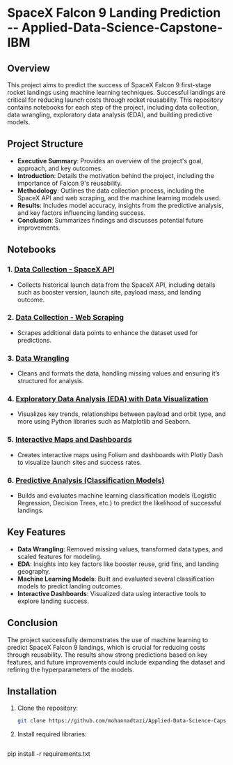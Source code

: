 # SpaceX Falcon 9 Landing Prediction -- Applied-Data-Science-Capstone-IBM

## Overview

This project aims to predict the success of SpaceX Falcon 9 first-stage rocket landings using machine learning techniques. Successful landings are critical for reducing launch costs through rocket reusability. This repository contains notebooks for each step of the project, including data collection, data wrangling, exploratory data analysis (EDA), and building predictive models.

## Project Structure

- **Executive Summary**: Provides an overview of the project's goal, approach, and key outcomes.
- **Introduction**: Details the motivation behind the project, including the importance of Falcon 9's reusability.
- **Methodology**: Outlines the data collection process, including the SpaceX API and web scraping, and the machine learning models used.
- **Results**: Includes model accuracy, insights from the predictive analysis, and key factors influencing landing success.
- **Conclusion**: Summarizes findings and discusses potential future improvements.

## Notebooks

### 1. [Data Collection - SpaceX API](https://github.com/mohannadtazi/Applied-Data-Science-Capstone-IBM/blob/main/jupyter-labs-spacex-data-collection-api.ipynb)
   - Collects historical launch data from the SpaceX API, including details such as booster version, launch site, payload mass, and landing outcome.

### 2. [Data Collection - Web Scraping](https://github.com/mohannadtazi/Applied-Data-Science-Capstone-IBM/blob/main/jupyter-labs-webscraping.ipynb)
   - Scrapes additional data points to enhance the dataset used for predictions.

### 3. [Data Wrangling](https://github.com/mohannadtazi/Applied-Data-Science-Capstone-IBM/blob/main/edadataviz.ipynb)
   - Cleans and formats the data, handling missing values and ensuring it’s structured for analysis.

### 4. [Exploratory Data Analysis (EDA) with Data Visualization](https://github.com/mohannadtazi/Applied-Data-Science-Capstone-IBM/blob/main/jupyter-labs-eda-sql-coursera_sqllite.ipynb)
   - Visualizes key trends, relationships between payload and orbit type, and more using Python libraries such as Matplotlib and Seaborn.

### 5. [Interactive Maps and Dashboards](https://github.com/mohannadtazi/Applied-Data-Science-Capstone-IBM/blob/main/lab_jupyter_launch_site_location.ipynb)
   - Creates interactive maps using Folium and dashboards with Plotly Dash to visualize launch sites and success rates.

### 6. [Predictive Analysis (Classification Models)](https://github.com/mohannadtazi/Applied-Data-Science-Capstone-IBM/blob/main/SpaceX_Machine%20Learning%20Prediction_Part_5.ipynb)
   - Builds and evaluates machine learning classification models (Logistic Regression, Decision Trees, etc.) to predict the likelihood of successful landings.

## Key Features

- **Data Wrangling**: Removed missing values, transformed data types, and scaled features for modeling.
- **EDA**: Insights into key factors like booster reuse, grid fins, and landing geography.
- **Machine Learning Models**: Built and evaluated several classification models to predict landing outcomes.
- **Interactive Dashboards**: Visualized data using interactive tools to explore landing success.

## Conclusion

The project successfully demonstrates the use of machine learning to predict SpaceX Falcon 9 landings, which is crucial for reducing costs through reusability. The results show strong predictions based on key features, and future improvements could include expanding the dataset and refining the hyperparameters of the models.

## Installation

1. Clone the repository:
   ```bash
   git clone https://github.com/mohannadtazi/Applied-Data-Science-Capstone-IBM.git
   ```

2. Install required libraries:
   ```bash
pip install -r requirements.txt
   ```

